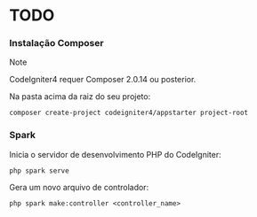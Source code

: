 # TODO

### Instalação Composer

> [!NOTE]  
> CodeIgniter4 requer Composer 2.0.14 ou posterior.

Na pasta acima da raiz do seu projeto:

```shell
composer create-project codeigniter4/appstarter project-root
```

### Spark

Inicia o servidor de desenvolvimento PHP do CodeIgniter:

```shell
php spark serve
```

Gera um novo arquivo de controlador:

```shell
php spark make:controller <controller_name>
```
